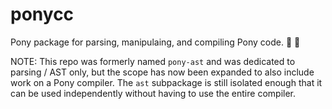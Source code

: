 # ponycc

Pony package for parsing, manipulaing, and compiling Pony code. :horse: :horse:

NOTE: This repo was formerly named `pony-ast` and was dedicated to parsing / AST only, but the scope has now been expanded to also include work on a Pony compiler. The `ast` subpackage is still isolated enough that it can be used independently without having to use the entire compiler.
